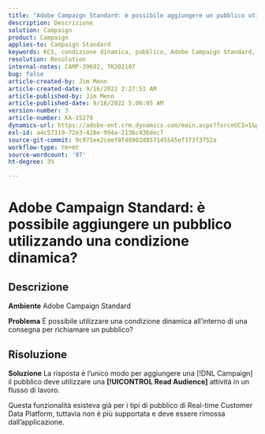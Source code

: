```yaml
---
title: "Adobe Campaign Standard: è possibile aggiungere un pubblico utilizzando una condizione dinamica?"
description: Descrizione
solution: Campaign
product: Campaign
applies-to: Campaign Standard
keywords: KCS, condizione dinamica, pubblico, Adobe Campaign Standard, domande frequenti
resolution: Resolution
internal-notes: CAMP-39692, TK202107
bug: false
article-created-by: Jim Menn
article-created-date: 9/16/2022 2:27:51 AM
article-published-by: Jim Menn
article-published-date: 9/16/2022 5:06:05 AM
version-number: 3
article-number: KA-15278
dynamics-url: https://adobe-ent.crm.dynamics.com/main.aspx?forceUCI=1&pagetype=entityrecord&etn=knowledgearticle&id=da1ccb28-6735-ed11-9db1-0022480866ad
exl-id: a4c57319-72e3-428e-994a-2136c436dec7
source-git-commit: 9c971ee2ceef8f48902d857145545ef173f3752a
workflow-type: tm+mt
source-wordcount: '97'
ht-degree: 3%

---
```


# Adobe Campaign Standard: è possibile aggiungere un pubblico utilizzando una condizione dinamica?

## Descrizione


<b>Ambiente</b>
Adobe Campaign Standard

<b>Problema</b>
È possibile utilizzare una condizione dinamica all’interno di una consegna per richiamare un pubblico?


## Risoluzione


<b>Soluzione</b>
La risposta è l’unico modo per aggiungere una [!DNL Campaign] il pubblico deve utilizzare una <b>[!UICONTROL Read Audience]</b> attività in un flusso di lavoro.

Questa funzionalità esisteva già per i tipi di pubblico di Real-time Customer Data Platform, tuttavia non è più supportata e deve essere rimossa dall’applicazione.
